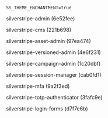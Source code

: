 ```
SS_THEME_ENCHANTMENT=true
```

silverstripe-admin (6e52fee) 

silverstripe-cms (221b698)

silverstripe-asset-admin (97ea474)

silverstripe-versioned-admin (4e6f231)

silverstripe-campaign-admin (1c20dbf)

silverstripe-session-manager (cab0fd1)

silverstripe-mfa (9a2f3ed)

silverstripe-totp-authenticator (3fafc9e)

silverstripe-login-forms (d7f7e6b)

